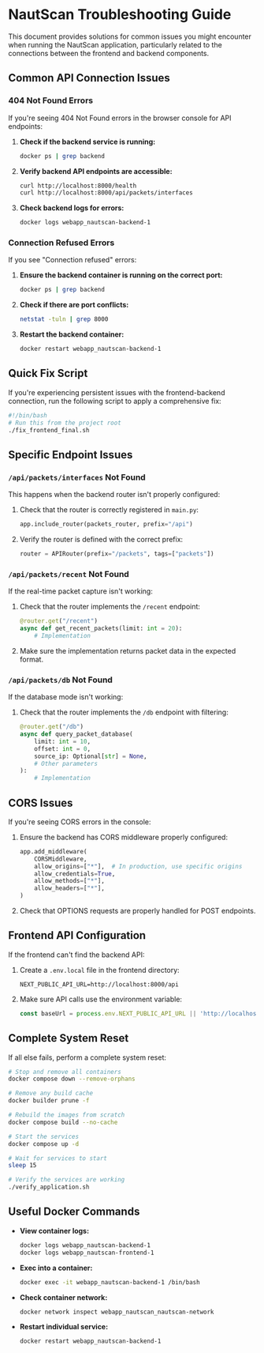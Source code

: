 # NautScan Troubleshooting Guide

This document provides solutions for common issues you might encounter when running the NautScan application, particularly related to the connections between the frontend and backend components.

## Common API Connection Issues

### 404 Not Found Errors

If you're seeing 404 Not Found errors in the browser console for API endpoints:

1. **Check if the backend service is running:**
   ```bash
   docker ps | grep backend
   ```
   
2. **Verify backend API endpoints are accessible:**
   ```bash
   curl http://localhost:8000/health
   curl http://localhost:8000/api/packets/interfaces
   ```

3. **Check backend logs for errors:**
   ```bash
   docker logs webapp_nautscan-backend-1
   ```

### Connection Refused Errors

If you see "Connection refused" errors:

1. **Ensure the backend container is running on the correct port:**
   ```bash
   docker ps | grep backend
   ```

2. **Check if there are port conflicts:**
   ```bash
   netstat -tuln | grep 8000
   ```

3. **Restart the backend container:**
   ```bash
   docker restart webapp_nautscan-backend-1
   ```

## Quick Fix Script

If you're experiencing persistent issues with the frontend-backend connection, run the following script to apply a comprehensive fix:

```bash
#!/bin/bash
# Run this from the project root
./fix_frontend_final.sh
```

## Specific Endpoint Issues

### `/api/packets/interfaces` Not Found

This happens when the backend router isn't properly configured:

1. Check that the router is correctly registered in `main.py`:
   ```python
   app.include_router(packets_router, prefix="/api")
   ```

2. Verify the router is defined with the correct prefix:
   ```python
   router = APIRouter(prefix="/packets", tags=["packets"])
   ```

### `/api/packets/recent` Not Found

If the real-time packet capture isn't working:

1. Check that the router implements the `/recent` endpoint:
   ```python
   @router.get("/recent")
   async def get_recent_packets(limit: int = 20):
       # Implementation
   ```

2. Make sure the implementation returns packet data in the expected format.

### `/api/packets/db` Not Found

If the database mode isn't working:

1. Check that the router implements the `/db` endpoint with filtering:
   ```python
   @router.get("/db")
   async def query_packet_database(
       limit: int = 10,
       offset: int = 0,
       source_ip: Optional[str] = None,
       # Other parameters
   ):
       # Implementation
   ```

## CORS Issues

If you're seeing CORS errors in the console:

1. Ensure the backend has CORS middleware properly configured:
   ```python
   app.add_middleware(
       CORSMiddleware,
       allow_origins=["*"],  # In production, use specific origins
       allow_credentials=True,
       allow_methods=["*"],
       allow_headers=["*"],
   )
   ```

2. Check that OPTIONS requests are properly handled for POST endpoints.

## Frontend API Configuration

If the frontend can't find the backend API:

1. Create a `.env.local` file in the frontend directory:
   ```
   NEXT_PUBLIC_API_URL=http://localhost:8000/api
   ```

2. Make sure API calls use the environment variable:
   ```javascript
   const baseUrl = process.env.NEXT_PUBLIC_API_URL || 'http://localhost:8000/api';
   ```

## Complete System Reset

If all else fails, perform a complete system reset:

```bash
# Stop and remove all containers
docker compose down --remove-orphans

# Remove any build cache
docker builder prune -f

# Rebuild the images from scratch
docker compose build --no-cache

# Start the services
docker compose up -d

# Wait for services to start
sleep 15

# Verify the services are working
./verify_application.sh
```

## Useful Docker Commands

- **View container logs:**
  ```bash
  docker logs webapp_nautscan-backend-1
  docker logs webapp_nautscan-frontend-1
  ```

- **Exec into a container:**
  ```bash
  docker exec -it webapp_nautscan-backend-1 /bin/bash
  ```

- **Check container network:**
  ```bash
  docker network inspect webapp_nautscan_nautscan-network
  ```

- **Restart individual service:**
  ```bash
  docker restart webapp_nautscan-backend-1
  ``` 